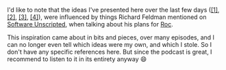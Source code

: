 I'd like to note that the ideas I've presented here over the last few days
([[1]](/daily/2024-09-16), [[2]](/daily/2024-09-17), [[3]](/daily/2024-09-18),
[[4]](/daily/2024-09-19)), were influenced by things Richard Feldman mentioned
on [Software Unscripted], when talking about his plans for [Roc].

This inspiration came about in bits and pieces, over many episodes, and I can no
longer even tell which ideas were my own, and which I stole. So I don't have any
specific references here. But since the podcast is great, I recommend to listen
to it in its entirety anyway 😄

[Software Unscripted]: https://pod.link/1602572955
[Roc]: https://www.roc-lang.org/
